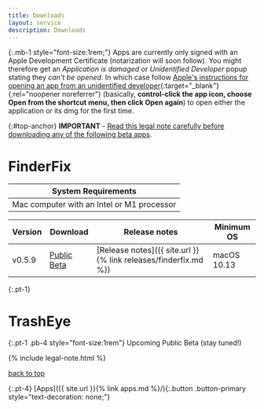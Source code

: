 ```yaml
---
title: Downloads
layout: service
description: Downloads
---
```


{:.mb-1 style="font-size:1rem;"}
Apps are currently only signed with an Apple Development Certificate (notarization will soon follow). You might therefore get an *Application is damaged* or *Unidentified Developer* popup stating they *can't be opened*. In which case follow [Apple's instructions for opening an app from an unidentified developer](https://support.apple.com/guide/mac-help/open-a-mac-app-from-an-unidentified-developer-mh40616/mac){:target="_blank"}{:rel="noopener noreferrer"} (basically, **control-click the app icon, choose Open from the shortcut menu, then click Open again**) to open either the application or its dmg for the first time.

{:#top-anchor}
**IMPORTANT** - [Read this legal note carefully before downloading any of the following beta apps](#legal-anchor).

# FinderFix

| System Requirements |
| ------------------- |
| Mac computer with an Intel or M1 processor |

| Version | Download | Release notes | Minimum OS
| ------- | -------- | ------------- | ----------
| v0.5.9 | [Public Beta](https://github.com/synappser/synappser.github.io/releases) | [Release notes]({{ site.url }}{% link releases/finderfix.md %}) | macOS 10.13

{:.pt-1}
# TrashEye

{:.pt-1 .pb-4 style="font-size:1rem"}
Upcoming Public Beta (stay tuned!)

{% include legal-note.html %}

[back to top](#top-anchor)

{:.pt-4}
[Apps]({{ site.url }}{% link apps.md %}/){:.button .button-primary style="text-decoration: none;"}
